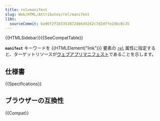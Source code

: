 ```yaml
---
title: rel=manifest
slug: Web/HTML/Attributes/rel/manifest
l10n:
  sourceCommit: ba96f2f183353872db6d9242c7d2dffe2dbc0c35
---
```


{{HTMLSidebar}}{{SeeCompatTable}}

**`manifest`** キーワードを {{HTMLElement("link")}} 要素の [`rel`](/ja/docs/Web/HTML/Element/link#rel) 属性に指定すると、ターゲットリソースが[ウェブアプリマニフェスト](/ja/docs/Web/Manifest)であることを示します。

## 仕様書

{{Specifications}}

## ブラウザーの互換性

{{Compat}}
